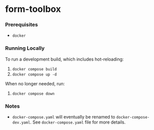 # form-toolbox

### Prerequisites

- `docker`

### Running Locally

To run a development build, which includes hot-reloading:

1. `docker compose build`
2. `docker compose up -d`

When no longer needed, run:

1. `docker compose down`

### Notes

- `docker-compose.yaml` will eventually be renamed to `docker-compose-dev.yaml`. See `docker-compose.yaml` file for more details.
